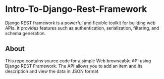 # Intro-To-Django-Rest-Framework
Django REST framework is a powerful and flexible toolkit for building web APIs. It provides features such as authentication, serialization, filtering, and schema generation.
## About
This repo contains source code for a simple Web browseable API using Django REST Framework.
The API allows you to add an item and its description and view the data in JSON format.
